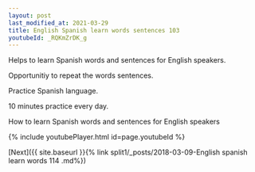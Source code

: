 ```yaml
---
layout: post
last_modified_at: 2021-03-29
title: English Spanish learn words sentences 103 
youtubeId: _RQKmZrDK_g
---
```

 
 
Helps to learn Spanish words and sentences for English speakers.

Opportunitiy to repeat the words sentences. 

Practice Spanish language. 
 
10 minutes practice every day. 
 
How to learn Spanish words and sentences for English speakers 
 
{% include youtubePlayer.html id=page.youtubeId %}
 
 
[Next]({{ site.baseurl }}{% link  split1/_posts/2018-03-09-English spanish learn words 114 .md%})
 
